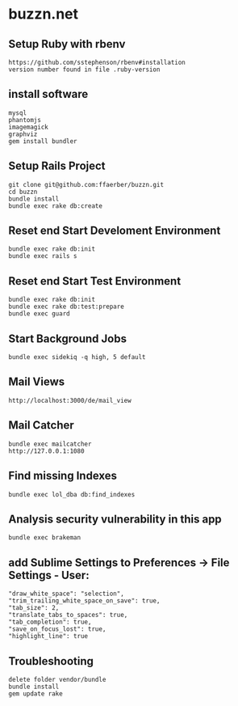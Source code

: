 # buzzn.net

## Setup Ruby with rbenv
    https://github.com/sstephenson/rbenv#installation
    version number found in file .ruby-version

## install software
    mysql
    phantomjs
    imagemagick
    graphviz
    gem install bundler

## Setup Rails Project
    git clone git@github.com:ffaerber/buzzn.git
    cd buzzn
    bundle install
    bundle exec rake db:create

## Reset end Start Develoment Environment
    bundle exec rake db:init
    bundle exec rails s

## Reset end Start Test Environment
    bundle exec rake db:init
    bundle exec rake db:test:prepare
    bundle exec guard

## Start Background Jobs
    bundle exec sidekiq -q high, 5 default

## Mail Views
    http://localhost:3000/de/mail_view

## Mail Catcher
    bundle exec mailcatcher
    http://127.0.0.1:1080

## Find missing Indexes
    bundle exec lol_dba db:find_indexes

## Analysis security vulnerability in this app
    bundle exec brakeman

## add Sublime Settings to Preferences -> File Settings - User:
    "draw_white_space": "selection",
    "trim_trailing_white_space_on_save": true,
    "tab_size": 2,
    "translate_tabs_to_spaces": true,
    "tab_completion": true,
    "save_on_focus_lost": true,
    "highlight_line": true

## Troubleshooting
    delete folder vendor/bundle
    bundle install
    gem update rake